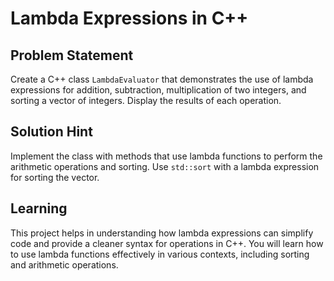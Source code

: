 # Lambda Expressions in C++

## Problem Statement  
Create a C++ class `LambdaEvaluator` that demonstrates the use of lambda expressions for addition, subtraction, multiplication of two integers, and sorting a vector of integers. Display the results of each operation.

## Solution Hint  
Implement the class with methods that use lambda functions to perform the arithmetic operations and sorting. Use `std::sort` with a lambda expression for sorting the vector.

## Learning  
This project helps in understanding how lambda expressions can simplify code and provide a cleaner syntax for operations in C++. You will learn how to use lambda functions effectively in various contexts, including sorting and arithmetic operations.
